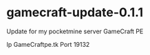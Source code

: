 # gamecraft-update-0.1.1
Update for my pocketmine server GameCraft PE

Ip GameCraftpe.tk Port 19132
